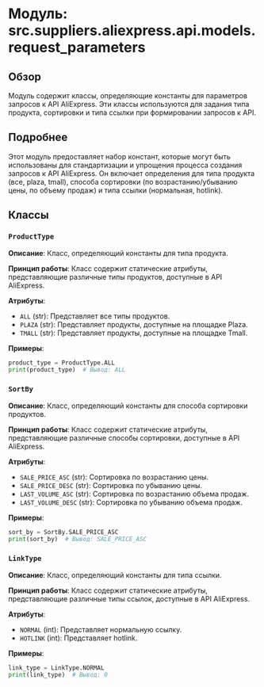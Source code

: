 # Модуль: src.suppliers.aliexpress.api.models.request_parameters

## Обзор

Модуль содержит классы, определяющие константы для параметров запросов к API AliExpress. Эти классы используются для задания типа продукта, сортировки и типа ссылки при формировании запросов к API.

## Подробнее

Этот модуль предоставляет набор констант, которые могут быть использованы для стандартизации и упрощения процесса создания запросов к API AliExpress. Он включает определения для типа продукта (все, plaza, tmall), способа сортировки (по возрастанию/убыванию цены, по объему продаж) и типа ссылки (нормальная, hotlink).

## Классы

### `ProductType`

**Описание**: Класс, определяющий константы для типа продукта.

**Принцип работы**:
Класс содержит статические атрибуты, представляющие различные типы продуктов, доступные в API AliExpress.

**Атрибуты**:
- `ALL` (str): Представляет все типы продуктов.
- `PLAZA` (str): Представляет продукты, доступные на площадке Plaza.
- `TMALL` (str): Представляет продукты, доступные на площадке Tmall.

**Примеры**:
```python
product_type = ProductType.ALL
print(product_type)  # Вывод: ALL
```

### `SortBy`

**Описание**: Класс, определяющий константы для способа сортировки продуктов.

**Принцип работы**:
Класс содержит статические атрибуты, представляющие различные способы сортировки, доступные в API AliExpress.

**Атрибуты**:
- `SALE_PRICE_ASC` (str): Сортировка по возрастанию цены.
- `SALE_PRICE_DESC` (str): Сортировка по убыванию цены.
- `LAST_VOLUME_ASC` (str): Сортировка по возрастанию объема продаж.
- `LAST_VOLUME_DESC` (str): Сортировка по убыванию объема продаж.

**Примеры**:
```python
sort_by = SortBy.SALE_PRICE_ASC
print(sort_by)  # Вывод: SALE_PRICE_ASC
```

### `LinkType`

**Описание**: Класс, определяющий константы для типа ссылки.

**Принцип работы**:
Класс содержит статические атрибуты, представляющие различные типы ссылок, доступные в API AliExpress.

**Атрибуты**:
- `NORMAL` (int): Представляет нормальную ссылку.
- `HOTLINK` (int): Представляет hotlink.

**Примеры**:
```python
link_type = LinkType.NORMAL
print(link_type)  # Вывод: 0
```